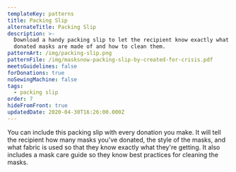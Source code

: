 ```yaml
---
templateKey: patterns
title: Packing Slip
alternateTitle: Packing Slip
description: >-
  Download a handy packing slip to let the recipient know exactly what the
  donated masks are made of and how to clean them.
patternArt: /img/packing-slip.png
patternFile: /img/masksnow-packing-slip-by-created-for-crisis.pdf
meetsGuidelines: false
forDonations: true
noSewingMachine: false
tags:
  - packing slip
order: 7
hideFromFront: true
updatedDate: 2020-04-30T16:26:00.000Z
---
```

You can include this packing slip with every donation you make. It will tell the recipient how many masks you've donated, the style of the masks, and what fabric is used so that they know exactly what they're getting. It also includes a mask care guide so they know best practices for cleaning the masks.